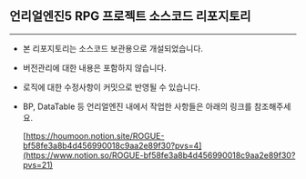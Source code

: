 ## 언리얼엔진5 RPG 프로젝트 소스코드 리포지토리

---

- 본 리포지토리는 소스코드 보관용으로 개설되었습니다.
- 버전관리에 대한 내용은 포함하지 않습니다.
- 로직에 대한 수정사항이 커밋으로 반영될 수 있습니다.
- BP, DataTable 등 언리얼엔진 내에서 작업한 사항들은 아래의 링크를 참조해주세요.
    
    [https://houmoon.notion.site/ROGUE-bf58fe3a8b4d456990018c9aa2e89f30?pvs=4](https://www.notion.so/ROGUE-bf58fe3a8b4d456990018c9aa2e89f30?pvs=21)
